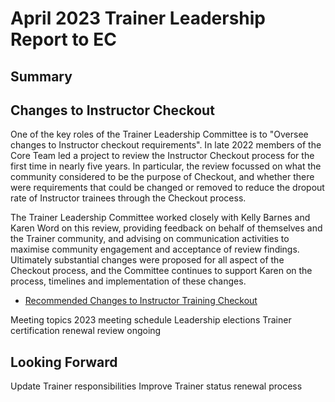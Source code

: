 # April 2023 Trainer Leadership Report to EC

## Summary

<!-- #region -->

## Changes to Instructor Checkout

One of the key roles of the Trainer Leadership Committee is to "Oversee changes to Instructor checkout requirements". In late 2022 members of the Core Team led a project to review the Instructor Checkout process for the first time in nearly five years. In particular, the review focussed on what the community considered to be the purpose of Checkout, and whether there were requirements that could be changed or removed to reduce the dropout rate of Instructor trainees through the Checkout process. 

The Trainer Leadership Committee worked closely with Kelly Barnes and Karen Word on this review, providing feedback on behalf of themselves and the Trainer community, and advising on communication activities to maximise community engagement and acceptance of review findings. Ultimately substantial changes were proposed for all aspect of the Checkout process, and the Committee continues to support Karen on the process, timelines and implementation of these changes.

 - [Recommended Changes to Instructor Training Checkout ](https://github.com/carpentries/trainers/issues/226)
 
 
 
 
 Meeting topics
 2023 meeting schedule
 Leadership elections
 Trainer certification renewal review ongoing
 
 
  <!-- #endregion -->

## Looking Forward 

Update Trainer responsibilities
Improve Trainer status renewal process
